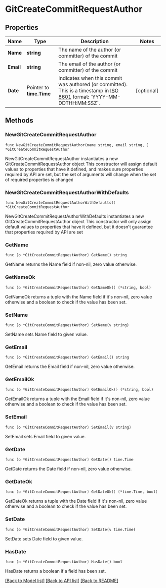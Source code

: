 # GitCreateCommitRequestAuthor

## Properties

Name | Type | Description | Notes
------------ | ------------- | ------------- | -------------
**Name** | **string** | The name of the author (or committer) of the commit | 
**Email** | **string** | The email of the author (or committer) of the commit | 
**Date** | Pointer to **time.Time** | Indicates when this commit was authored (or committed). This is a timestamp in [ISO 8601](https://en.wikipedia.org/wiki/ISO_8601) format: &#x60;YYYY-MM-DDTHH:MM:SSZ&#x60;. | [optional] 

## Methods

### NewGitCreateCommitRequestAuthor

`func NewGitCreateCommitRequestAuthor(name string, email string, ) *GitCreateCommitRequestAuthor`

NewGitCreateCommitRequestAuthor instantiates a new GitCreateCommitRequestAuthor object
This constructor will assign default values to properties that have it defined,
and makes sure properties required by API are set, but the set of arguments
will change when the set of required properties is changed

### NewGitCreateCommitRequestAuthorWithDefaults

`func NewGitCreateCommitRequestAuthorWithDefaults() *GitCreateCommitRequestAuthor`

NewGitCreateCommitRequestAuthorWithDefaults instantiates a new GitCreateCommitRequestAuthor object
This constructor will only assign default values to properties that have it defined,
but it doesn't guarantee that properties required by API are set

### GetName

`func (o *GitCreateCommitRequestAuthor) GetName() string`

GetName returns the Name field if non-nil, zero value otherwise.

### GetNameOk

`func (o *GitCreateCommitRequestAuthor) GetNameOk() (*string, bool)`

GetNameOk returns a tuple with the Name field if it's non-nil, zero value otherwise
and a boolean to check if the value has been set.

### SetName

`func (o *GitCreateCommitRequestAuthor) SetName(v string)`

SetName sets Name field to given value.


### GetEmail

`func (o *GitCreateCommitRequestAuthor) GetEmail() string`

GetEmail returns the Email field if non-nil, zero value otherwise.

### GetEmailOk

`func (o *GitCreateCommitRequestAuthor) GetEmailOk() (*string, bool)`

GetEmailOk returns a tuple with the Email field if it's non-nil, zero value otherwise
and a boolean to check if the value has been set.

### SetEmail

`func (o *GitCreateCommitRequestAuthor) SetEmail(v string)`

SetEmail sets Email field to given value.


### GetDate

`func (o *GitCreateCommitRequestAuthor) GetDate() time.Time`

GetDate returns the Date field if non-nil, zero value otherwise.

### GetDateOk

`func (o *GitCreateCommitRequestAuthor) GetDateOk() (*time.Time, bool)`

GetDateOk returns a tuple with the Date field if it's non-nil, zero value otherwise
and a boolean to check if the value has been set.

### SetDate

`func (o *GitCreateCommitRequestAuthor) SetDate(v time.Time)`

SetDate sets Date field to given value.

### HasDate

`func (o *GitCreateCommitRequestAuthor) HasDate() bool`

HasDate returns a boolean if a field has been set.


[[Back to Model list]](../README.md#documentation-for-models) [[Back to API list]](../README.md#documentation-for-api-endpoints) [[Back to README]](../README.md)


